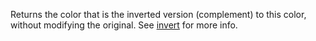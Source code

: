 Returns the color that is the inverted version (complement) to this color, without modifying the original. See [invert](#invert) for more info.